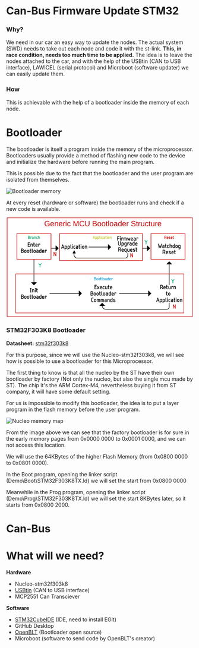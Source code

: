 # Can-Bus Firmware Update STM32



### Why?

We need in our car an easy way to update the nodes. The actual system (SWD) needs to take out each node and code it with the st-link.
**This, in race condition, needs too much time to be applied.**
The idea is to leave the nodes attached to the car, and with the help of the USBtin (CAN to USB interface), LAWICEL (serial protocol) and Microboot (software updater) we can easily update them.

### How

This is achievable with the help of a bootloader inside the memory of each node. 



# Bootloader

The bootloader is itself a program inside the memory of the microprocessor. Bootloaders usually provide a method of flashing new code to the device  and initialize the hardware before running the main program.

This is possible due to the fact that the bootloader and the user program are isolated from themselves.

![Bootloader memory](link)

At every reset (hardware or software) the bootloader runs and check if a new code is available.

![Bootloader General cycle](https://github.com/dongiac/Can-bus-Bootloader/blob/master/Images/Bootloader-System%20mcu.png)

### STM32F303K8 Bootloader

**Datasheet:** [stm32f303k8](https://www.st.com/resource/en/datasheet/stm32f303k8.pdf)

For this purpose, since we will use the Nucleo-stm32f303k8, we will see how is possible to use a bootloader for this Microprocessor. 

The first thing to know is that all the nucleo by the ST have their own bootloader by factory (Not only the nucleo, but also the single mcu made by ST). The chip it's the ARM Cortex-M4, nevertheless buying it from ST company, it will have some default setting. 

For us is impossible to modify this bootloader, the idea is to put a layer program in the flash memory before the user program.

![Nucleo memory map](link)

From the image above we can see that the factory bootloader is for sure in the early memory pages from 0x0000 0000 to 0x0001 0000, and we can not access this location.

We will use the 64KBytes of the higher Flash Memory (from 0x0800 0000 to 0x0801 0000). 

In the Boot program, opening the linker script (Demo\Boot\STM32F303K8TX.ld) we will set the start from 0x0800 0000

Meanwhile in the Prog program, opening the linker script (Demo\Prog\STM32F303K8TX.ld) we will set the start 8KBytes later, so it starts from 0x0800 2000.



# Can-Bus



# What will we need?

**Hardware**

- Nucleo-stm32f303k8
- [USBtin](https://www.fischl.de/usbtin/) (CAN to USB interface)
- MCP2551 Can Transciever


**Software**

- [STM32CubeIDE](https://www.st.com/en/development-tools/stm32cubeide.html) (IDE, need to install EGit)
- GitHub Desktop
- [OpenBLT](https://www.feaser.com/openblt/doku.php) (Bootloader open source)
- Microboot (software to send code by OpenBLT's creator)



